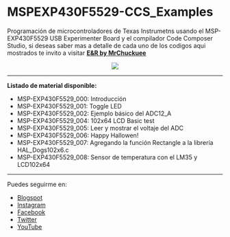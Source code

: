 # MSPEXP430F5529-CCS_Examples

Programación de microcontroladores de Texas Instrumetns usando el  MSP-EXP430F5529 USB Experimenter Board y el compilador Code Composer Studio, si deseas saber mas a detalle de cada uno de los codigos aqui mostrados te invito a visitar [**E&R by MrChuckuee**](https://mrchunckuee.blogspot.mx/p/msp-exp430f5529-experimenter-board.html)

<p align="center">
  <img src="https://2.bp.blogspot.com/-49OKMT_tbN0/WZo3ghaj0gI/AAAAAAAAEOs/OQCKiExXwAgUSSHHv0nH6J8NBDvKdKswQCLcBGAs/s1600/MSP-EXP430F5529.jpg"/>
</p>

***
**Listado de material disponible:**
- MSP-EXP430F5529_000: Introducción
- MSP-EXP430F5529_001: Toggle LED 
- MSP-EXP430F5529_002: Ejemplo básico del ADC12_A
- MSP-EXP430F5529_004: 102x64 LCD Basic test
- MSP-EXP430F5529_005: Leer y mostrar el voltaje del ADC
- MSP-EXP430F5529_006: Happy Hallowen!
- MSP-EXP430F5529_007: Agregando la función Rectangle a la librería HAL_Dogs102x6.c
- MSP-EXP430F5529_008: Sensor de temperatura con el LM35 y LCD102x64

***
Puedes seguirme en:
- [Blogspot](http://mrchunckuee.blogspot.com)
- [Instagram](https://www.instagram.com/mrchunckuee_electronics/)
- [Facebook](https://www.facebook.com/MrChunckueeElectronics)
- [Twitter](https://twitter.com/MrChunckuee)
- [YouTube](https://www.youtube.com/@MrChunckueeElectronics)
